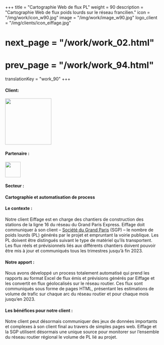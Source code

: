 +++
title = "Cartographie Web de flux PL"
weight = 90
description = "Cartographie Web de flux poids lourds sur le réseau francilien."
icon = "/img/work/icon_w90.jpg"
image = "/img/work/image_w90.jpg"
logo_client = "/img/clients/icon_eiffage.jpg"
# next_page = "/work/work_02.html"
# prev_page = "/work/work_94.html"
translationKey = "work_90"
+++

<!-- Client -->
<div class="row">
	<div class="col-sm-3"><h4>Client:</h4></div>
	<!--  <div class="col-sm-3"> <h3><a href = "https://www.eiffage.com/" target="_blank">Eiffage</a> </h3> </div>-->
	<div class="col-sm-3"><a href = "https://www.eiffage.com/" target="_blank"> <img src="/img/clients/icon_eiffage.svg" width="150px"/></a></div>
	<!-- <div class="col-sm-3"></div> -->
</div>	

<!-- Partner -->
<div class="row">
	<div class="col-sm-3"><h4>Partenaire :</h4></div>
	<!--  <div class="col-sm-3"> <h5><a href = "http://www.cdvia.fr/" target="_blank">CDVIA</a> </h4> </div>-->
	<div class="col-sm-3"><a href = "http://www.cdvia.fr/" target="_blank"> <img src="/img/clients/icon_cdvia.svg" height="50px"/></a></div>
</div>	

<!-- Sector -->
<div class="row">
	<div class="col-sm-3"><h4>Secteur :</h4></div>
	<div class="col-sm-3"> <h4>Cartographie et automatisation de process</h4></div>
	<div class="col-sm-3"></div>
</div>	

<h4>Le contexte :</h4> 
<p>
Notre client Eiffage est en charge des chantiers de construction des stations de la ligne 16 du réseau du Grand Paris Express. Eiffage doit communiquer à son client – <a href = "https://www.societedugrandparis.fr/" target="_blank">Société du Grand Paris</a> (SGP) – le nombre de poids lourds (PL) générés par le projet et empruntant la voirie publique. Les PL doivent être distingués suivant le type de matériel qu’ils transportent. Les flux réels et prévisionnels liés aux différents chantiers doivent pouvoir être mis à jour et communiqués tous les trimestres jusqu’à fin 2023.
</p>

<h4>Notre apport :</h4>
<p>
Nous avons développé un process totalement automatisé qui prend les rapports au format Excel de flux émis et prévisions générés par Eiffage et les convertit en flux géolocalisés sur le réseau routier. Ces flux sont communiqués sous forme de pages HTML, présentant les estimations de volume de trafic sur chaque arc du réseau routier et pour chaque mois jusqu’en 2023.
</p>

<h4>Les bénéfices pour notre client :</h4>
<p>
Notre client peut désormais communiquer des jeux de données importants et complexes à son client final au travers de simples pages web. Eiffage et la SGP utilisent désormais une unique source pour monitorer sur l’ensemble du réseau routier régional le volume de PL lié au projet.

</p>

